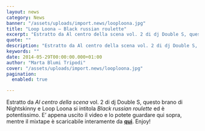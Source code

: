 ```yaml
---
layout: news
category: News
banner: "/assets/uploads/import.news/looploona.jpg"
title: "Loop Loona – Black russian roulette"
excerpt: "Estratto da Al centro della scena vol. 2 di dj Double S, questo brano di Nightskinny e Loop Loona si intitola Black russian roulette ed è potentissimo. E’ appena uscito il video e lo potete guardare qui sopra, mentre il mixtape è scaricabile interamente da qui. Enjoy!"
quote: ""
description: "Estratto da Al centro della scena vol. 2 di dj Double S, questo brano di Nightskinny e Loop Loona si intitola Black russian roulette ed è potentissimo. E’ appena uscito il video e lo potete guardare qui sopra, mentre il mixtape è scaricabile interamente da qui. Enjoy!"
keywords: ""
date: 2014-05-29T00:00:00.000+01:00
author: "Marta Blumi Tripodi"
cover: "/assets/uploads/import.news/looploona.jpg"
pagination:
  enabled: true

---
```


[](https://hotmc.com/wp-content/uploads/2014/05/looploona.jpg)

Estratto da _Al centro della scena_ vol. 2 di dj Double S, questo brano di Nightskinny e Loop Loona si intitola _Black russian roulette_ ed è potentissimo. E’ appena uscito il video e lo potete guardare qui sopra, mentre il mixtape è scaricabile interamente da [**qui**](http://www.tempidurirecords.it "http://www.tempidurirecords.it"). Enjoy!